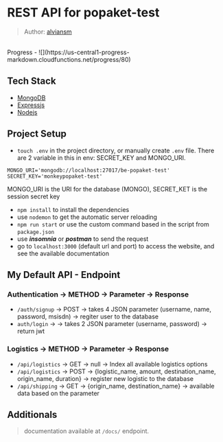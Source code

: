 # REST API for popaket-test

> Author: [alviansm](github.com/alviansm)
<br>
Progress
- ![](https://us-central1-progress-markdown.cloudfunctions.net/progress/80) 

## Tech Stack
- [MongoDB](https://www.mongodb.com/)
- [Expressjs](https://expressjs.com/)
- [Nodejs](https://nodejs.org/en/)

## Project Setup
- `touch .env` in the project directory, or manually create `.env` file. There are 2 variable in this in env: SECRET_KEY and MONGO_URI.
```
MONGO_URI='mongodb://localhost:27017/be-popaket-test'
SECRET_KEY='monkeypopaket-test'
```
MONGO_URI is the URI for the database (MONGO), SECRET_KET is the session secret key
- `npm install` to install the dependencies
- use `nodemon` to get the automatic server reloading
- `npm run start` or use the custom command based in the script from `package.json`
- use ***insomnia*** or ***postman*** to send the request
- go to `localhost:3000` (default url and port) to access the website, and see the available documentation

## My Default API - Endpoint
### Authentication -> METHOD -> Parameter -> Response
- `/auth/signup` -> POST -> takes 4 JSON parameter (username, name, password, msisdn) -> regiter user to the database
- `auth/login` -> -> takes 2 JSON parameter (username, password) -> return jwt

### Logistics -> METHOD -> Parameter -> Response
- `/api/logistics` -> GET -> null -> Index all available logistics options
- `/api/logistics` -> POST -> {logistic_name, amount, destination_name, origin_name, duration} -> register new logistic to the database
- `/api/shipping` -> GET -> {origin_name, destination_name} -> available data based on the parameter

## Additionals
> documentation available at `/docs/` endpoint.
